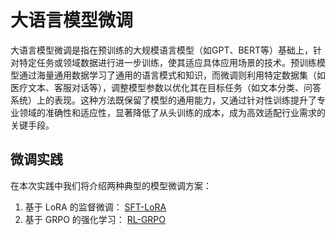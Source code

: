 # 大语言模型微调

大语言模型微调是指在预训练的大规模语言模型（如GPT、BERT等）基础上，针对特定任务或领域数据进行进一步训练，使其适应具体应用场景的技术。预训练模型通过海量通用数据学习了通用的语言模式和知识，而微调则利用特定数据集（如医疗文本、客服对话等），调整模型参数以优化其在目标任务（如文本分类、问答系统）上的表现。这种方法既保留了模型的通用能力，又通过针对性训练提升了专业领域的准确性和适应性，显著降低了从头训练的成本，成为高效适配行业需求的关键手段。

## 微调实践

在本次实践中我们将介绍两种典型的模型微调方案：

1. 基于 LoRA 的监督微调： [SFT-LoRA](1_SFT-LoRA.ipynb)
2. 基于 GRPO 的强化学习： [RL-GRPO](2_RL-GRPO.ipynb)